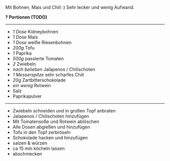 Mit Bohnen, Mais und Chili :) Sehr lecker und wenig Aufwand.

**? Portionen (TODO)**

---

- *1 Dose* Kidneybohnen
- *1 Dose* Mais
- *1 Dose* weiße Riesenbohnen
- *200g* Tofu
- *1* Paprika
- *500g* passierte Tomaten
- *2* Zwiebeln
- *nach belieben* Jalapenos / Chilischoten
- *1 Messerspitze* sehr scharfes Chili
- *20g* Zartbitterschokolade
- *ein wenig* Rotwein
- Salz
- Paprikapulver

---

* Zwiebeln schneiden und in großen Topf anbraten
* Jalapenos / Chilischoten hinzufügen
* Mit Tomatensoße und Rotwein ablöschen
* Alle Dosen abgießen und hinzufügen
* Tofu in den Topf zerbröseln
* Schokolade hacken und hinzufügen
* salzen & würzen
* ca 15 min köcheln lassen
* abschmecken
